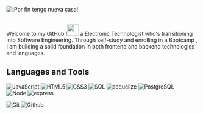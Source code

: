 
![¡Por fin tengo nueva casa!](https://user-images.githubusercontent.com/101751073/194987391-f819ad47-2146-41dd-af05-3f5ad21a6818.gif)


<br>
Welcome to my GitHub !<img src="https://raw.githubusercontent.com/iampavangandhi/iampavangandhi/master/gifs/Hi.gif" width="30px">
a Electronic Technologist  who's transitioning into Software Engineering. Through self-study and enrolling in a  Bootcamp , I am building a solid foundation in both frontend and backend technologies and languages.


## Languages and Tools

![JavaScript](https://img.shields.io/badge/-JavaScript-000000?style=flat&logo=javascript)
![HTML5](https://img.shields.io/badge/-HTML5-000000?style=flat&logo=html5)
![CSS3](https://img.shields.io/badge/-CSS-000000?style=flat&logo=css3)
![SQL](https://img.shields.io/badge/-SQL-000000?style=flat&logo=sql)
![sequelize](https://img.shields.io/badge/-sequelize-000000?style=flat&logo=sequelize)
![PostgreSQL](https://img.shields.io/badge/-PostgreSQL-000000?style=flat&logo=postgresql) <br />
![Node](https://img.shields.io/badge/-Node-000000?style=flat&logo=node.js)
![express](https://img.shields.io/badge/-express-000000?style=flat&logo=express)<br />

![Git](https://img.shields.io/badge/-Git-000000?style=flat&logo=git)
![Github](https://img.shields.io/badge/-Github-000000?style=flat&logo=github) <br />




